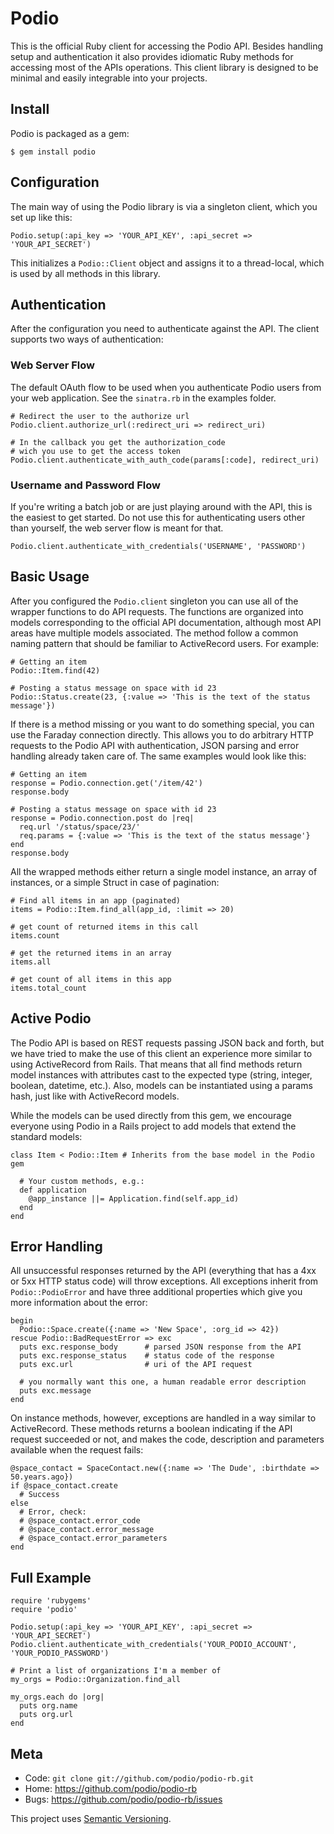 Podio
=====

This is the official Ruby client for accessing the Podio API. Besides handling setup and authentication it also provides idiomatic Ruby methods for accessing most of the APIs operations. This client library is designed to be minimal and easily integrable into your projects.


Install
-------

Podio is packaged as a gem:

    $ gem install podio


Configuration
-------------

The main way of using the Podio library is via a singleton client, which you set up like this:

    Podio.setup(:api_key => 'YOUR_API_KEY', :api_secret => 'YOUR_API_SECRET')

This initializes a `Podio::Client` object and assigns it to a thread-local, which is used by all methods in this library.


Authentication
--------------

After the configuration you need to authenticate against the API. The client supports two ways of authentication:

### Web Server Flow

The default OAuth flow to be used when you authenticate Podio users from your web application. See the `sinatra.rb` in the examples folder.

    # Redirect the user to the authorize url
    Podio.client.authorize_url(:redirect_uri => redirect_uri)

    # In the callback you get the authorization_code
    # wich you use to get the access token
    Podio.client.authenticate_with_auth_code(params[:code], redirect_uri)

### Username and Password Flow

If you're writing a batch job or are just playing around with the API, this is the easiest to get started. Do not use this for authenticating users other than yourself, the web server flow is meant for that.

    Podio.client.authenticate_with_credentials('USERNAME', 'PASSWORD')


Basic Usage
-----------

After you configured the `Podio.client` singleton you can use all of the wrapper functions to do API requests. The functions are organized into models corresponding to the official API documentation, although most API areas have multiple models associated. The method follow a common naming pattern that should be familiar to ActiveRecord users. For example:

    # Getting an item
    Podio::Item.find(42)

    # Posting a status message on space with id 23
    Podio::Status.create(23, {:value => 'This is the text of the status message'})

If there is a method missing or you want to do something special, you can use the Faraday connection directly. This allows you to do arbitrary HTTP requests to the Podio API with authentication, JSON parsing and error handling already taken care of. The same examples would look like this:

    # Getting an item
    response = Podio.connection.get('/item/42')
    response.body

    # Posting a status message on space with id 23
    response = Podio.connection.post do |req|
      req.url '/status/space/23/'
      req.params = {:value => 'This is the text of the status message'}
    end
    response.body

All the wrapped methods either return a single model instance, an array of instances, or a simple Struct in case of pagination:

    # Find all items in an app (paginated)
    items = Podio::Item.find_all(app_id, :limit => 20)

    # get count of returned items in this call
    items.count

    # get the returned items in an array
    items.all

    # get count of all items in this app
    items.total_count


Active Podio
------------

The Podio API is based on REST requests passing JSON back and forth, but we have tried to make the use of this client an experience more similar to using ActiveRecord from Rails. That means that all find methods return model instances with attributes cast to the expected type (string, integer, boolean, datetime, etc.). Also, models can be instantiated using a params hash, just like with ActiveRecord models.

While the models can be used directly from this gem, we encourage everyone using Podio in a Rails project to add models that extend the standard models:

    class Item < Podio::Item # Inherits from the base model in the Podio gem

      # Your custom methods, e.g.:
      def application
        @app_instance ||= Application.find(self.app_id)
      end
    end


Error Handling
--------------

All unsuccessful responses returned by the API (everything that has a 4xx or 5xx HTTP status code) will throw exceptions. All exceptions inherit from `Podio::PodioError` and have three additional properties which give you more information about the error:

    begin
      Podio::Space.create({:name => 'New Space', :org_id => 42})
    rescue Podio::BadRequestError => exc
      puts exc.response_body      # parsed JSON response from the API
      puts exc.response_status    # status code of the response
      puts exc.url                # uri of the API request

      # you normally want this one, a human readable error description
      puts exc.message
    end

On instance methods, however, exceptions are handled in a way similar to ActiveRecord. These methods returns a boolean indicating if the API request succeeded or not, and makes the code, description and parameters available when the request fails:

    @space_contact = SpaceContact.new({:name => 'The Dude', :birthdate => 50.years.ago})
    if @space_contact.create
      # Success
    else
      # Error, check:
      # @space_contact.error_code
      # @space_contact.error_message
      # @space_contact.error_parameters
    end


Full Example
------------

    require 'rubygems'
    require 'podio'

    Podio.setup(:api_key => 'YOUR_API_KEY', :api_secret => 'YOUR_API_SECRET')
    Podio.client.authenticate_with_credentials('YOUR_PODIO_ACCOUNT', 'YOUR_PODIO_PASSWORD')

    # Print a list of organizations I'm a member of
    my_orgs = Podio::Organization.find_all

    my_orgs.each do |org|
      puts org.name
      puts org.url
    end


Meta
----

* Code: `git clone git://github.com/podio/podio-rb.git`
* Home: <https://github.com/podio/podio-rb>
* Bugs: <https://github.com/podio/podio-rb/issues>

This project uses [Semantic Versioning](http://semver.org/).
